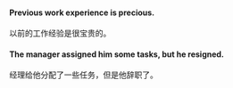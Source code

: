 #### Previous work experience is precious.
以前的工作经验是很宝贵的。

#### The manager assigned him some tasks, but he resigned.
经理给他分配了一些任务，但是他辞职了。
